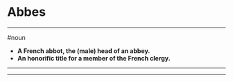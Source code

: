 # Abbes
---
#noun
- **A French abbot, the (male) head of an abbey.**
- **An honorific title for a member of the French clergy.**
---
---
